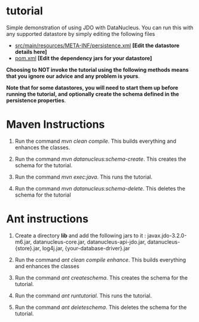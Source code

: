 tutorial
========

Simple demonstration of using JDO with DataNucleus.
You can run this with any supported datastore by simply editing the following files

* <a href="https://github.com/datanucleus/samples-jdo/blob/master/tutorial/src/main/resources/META-INF/persistence.xml">src/main/resources/META-INF/persistence.xml</a>   **[Edit the datastore details here]**
* <a href="https://github.com/datanucleus/samples-jdo/blob/master/tutorial/pom.xml">pom.xml</a>   **[Edit the dependency jars for your datastore]**

__Choosing to NOT invoke the tutorial using the following methods means that you ignore our advice and any problem is yours__.

__Note that for some datastores, you will need to start them up before running the tutorial, and optionally create the schema defined in the persistence properties__.

Maven Instructions
==================
1. Run the command *mvn clean compile*. This builds everything and enhances the classes.

2. Run the command *mvn datanucleus:schema-create*. This creates the schema for the tutorial.

3. Run the command *mvn exec:java*. This runs the tutorial.

4. Run the command *mvn datanucleus:schema-delete*. This deletes the schema for the tutorial


Ant instructions
================
1. Create a directory **lib** and add the following jars to it : 
   javax.jdo-3.2.0-m6.jar, datanucleus-core.jar, datanucleus-api-jdo.jar, datanucleus-{store}.jar, log4j.jar, {your-database-driver}.jar

2. Run the command *ant clean compile enhance*. This builds everything and enhances the classes

3. Run the command *ant createschema*. This creates the schema for the tutorial.

4. Run the command *ant runtutorial*. This runs the tutorial.

5. Run the command *ant deleteschema*. This deletes the schema for the tutorial.

